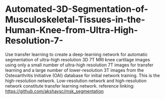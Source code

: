 # Automated-3D-Segmentation-of-Musculoskeletal-Tissues-in-the-Human-Knee-from-Ultra-High-Resolution-7-
Use transfer learning to create a deep-learning network for automatic segmentation of ultra-high resolution 3D 7T MRI knee cartilage images using only a small number of ultra-high resolution 7T images for transfer learning and a large number of lower-resolution 3T images from the Osteoarthritis Initiative (OAI) database for initial network training. 
This is the high-resolution network. Low-resolution network and high-resolution network constitute transfer learning network. 
reference linking: 
https://github.com/akshaysc/msk_segmentation
